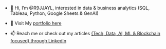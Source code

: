 - 👋 Hi, I’m @R9JJAYL, interested in data & business analytics (SQL, Tableau, Python, Google Sheets & GenAI)
- 🌱 Visit My [portfolio here](https://r9jjayl.github.io/)
  
- 📫 Reach me or check out my articles [(Tech, Data, AI, ML & Blockchain focused) through LinkedIn](https://www.linkedin.com/in/jamiejaylyons/)
  




<!---
R9JJAYL/R9JJAYL is a ✨ special ✨ repository because its `README.md` (this file) appears on your GitHub profile.
You can click the Preview link to take a look at your changes.
--->
